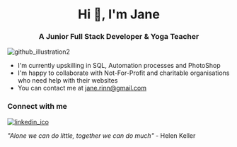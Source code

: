 <div align="center"><h1>Hi 👋, I'm Jane</h1></div>

<div align="center"><h3>A Junior Full Stack Developer & Yoga Teacher </h3></div> 

![github_illustration2](https://user-images.githubusercontent.com/73706724/140033689-bfb7f8db-7499-48d3-9816-3c24ed797e97.png)

- I'm currently upskilling in SQL, Automation processes and PhotoShop
- I'm happy to collaborate with Not-For-Profit and charitable organisations who need help with their websites
- You can contact me at jane.rinn@gmail.com

### Connect with me

[![linkedin_ico](https://user-images.githubusercontent.com/73706724/140035733-efd1b6db-6ec2-403e-923a-959823f1f7c5.PNG)](https://www.linkedin.com/in/jane-rinn/)

*"Alone we can do little, together we can do much"* - Helen Keller

